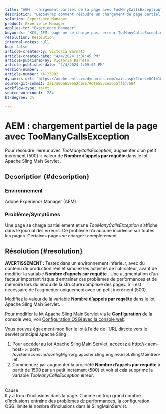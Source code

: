 ```yaml
---
title: "AEM : chargement partiel de la page avec TooManyCallsException"
description: "Découvrez comment résoudre un chargement de page partiel en raison d’un trop grand nombre d’inclusions dans la page."
solution: Experience Manager
product: Experience Manager
applies-to: "Experience Manager"
keywords: "KCS, AEM, page ne se charge pas, erreur TooManyCallsExceptions, TooManyCallsExceptions, Adobe Experience Manager, dépannage, Experience Manager"
resolution: Resolution
internal-notes: null
bug: false
article-created-by: Victoria Barnato
article-created-date: "4/4/2024 1:07:45 PM"
article-published-by: Victoria Barnato
article-published-date: "4/4/2024 1:09:01 PM"
version-number: 5
article-number: KA-23902
dynamics-url: "https://adobe-ent.crm.dynamics.com/main.aspx?forceUCI=1&pagetype=entityrecord&etn=knowledgearticle&id=65ed9052-84f2-ee11-904b-6045bd034c54"
source-git-commit: 3a17a06a659e52ce8e74dfe553ce3655ff1d7b84
workflow-type: tm+mt
source-wordcount: '284'
ht-degree: 2%

---
```


# AEM : chargement partiel de la page avec TooManyCallsException


Pour résoudre l’erreur avec *TooManyCallsException,* augmenter d’un petit incrément (500) la valeur de <b>Nombre d’appels par requête</b> dans le lot Apache Sling Main Servlet .

## Description {#description}


### Environnement

Adobe Experience Manager (AEM)

### Problème/Symptômes

Une page se charge partiellement et une *TooManyCallsException* s’affiche dans le journal des erreurs. Ce problème n’a aucune incidence sur toutes les pages. Certaines pages se chargent complètement.


## Résolution {#resolution}


<b>AVERTISSEMENT : </b>Testez dans un environnement inférieur, avec du contenu de production réel et simulez les activités de l’utilisateur, avant de modifier la variable <b>Nombre d’appels par requête</b> . Une augmentation d’un facteur important risque d’entraîner des problèmes de performances et de mémoire lors du rendu de la structure complexe des pages. S’il est nécessaire de l’augmenter uniquement avec un petit incrément (500). 

Modifiez la valeur de la variable <b>Nombre d’appels par requête</b> dans le lot Apache Sling Main Servlet.

Pour modifier le lot Apache Sling Main Servlet via le <b>Configuration</b> de la console web, voir [Configuration OSGi avec la console web](https://experienceleague.adobe.com/en/docs/experience-manager-65/content/implementing/deploying/configuring/configuring-osgi#osgi-configuration-with-the-web-console).

Vous pouvez également modifier le lot à l’aide de l’URL directe vers le servlet principal Apache Sling :

1. Pour accéder au lot Apache Sling Main Servlet, accédez à http://`<` aem-host`>` :`<` port`>` /system/console/configMgr/org.apache.sling.engine.impl.SlingMainServlet.
2. Commencez par augmenter la propriété <b>Nombre d’appels par requête</b> à partir de 1500 par un petit incrément (500) et voir si cela supprime la variable *TooManyCallsException* erreur.

<br>Cause<br>
Il y a trop d’inclusions dans la page. Comme un trop grand nombre d’inclusions entraîne des problèmes de performances, la configuration OSGi limite le nombre d’inclusions dans le SlingMainServlet.
